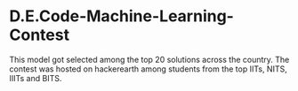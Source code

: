 # D.E.Code-Machine-Learning-Contest
This model got selected among the top 20 solutions across the country. The contest was hosted on hackerearth among students from the top IITs, NITS, IIITs and BITS. 
